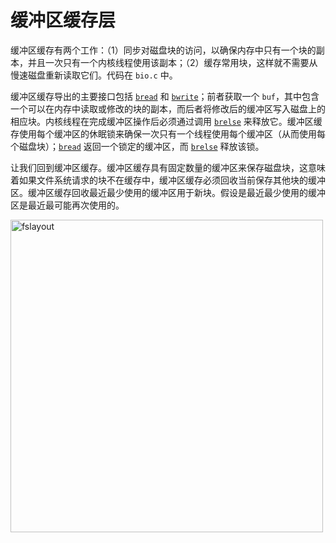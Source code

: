 # 缓冲区缓存层

缓冲区缓存有两个工作：（1）同步对磁盘块的访问，以确保内存中只有一个块的副本，并且一次只有一个内核线程使用该副本；（2）缓存常用块，这样就不需要从慢速磁盘重新读取它们。代码在 `bio.c` 中。

缓冲区缓存导出的主要接口包括 [`bread`](/source/xv6-riscv/kernel/bio.c) 和 [`bwrite`](/source/xv6-riscv/kernel/defs.h)；前者获取一个 `buf`，其中包含一个可以在内存中读取或修改的块的副本，而后者将修改后的缓冲区写入磁盘上的相应块。内核线程在完成缓冲区操作后必须通过调用 [`brelse`](/source/xv6-riscv/kernel/defs.h) 来释放它。缓冲区缓存使用每个缓冲区的休眠锁来确保一次只有一个线程使用每个缓冲区（从而使用每个磁盘块）；[`bread`](/source/xv6-riscv/kernel/bio.c) 返回一个锁定的缓冲区，而 [`brelse`](/source/xv6-riscv/kernel/defs.h) 释放该锁。

让我们回到缓冲区缓存。缓冲区缓存具有固定数量的缓冲区来保存磁盘块，这意味着如果文件系统请求的块不在缓存中，缓冲区缓存必须回收当前保存其他块的缓冲区。缓冲区缓存回收最近最少使用的缓冲区用于新块。假设是最近最少使用的缓冲区是最近最可能再次使用的。

<img src="/assets/images/fslayout.png" alt="fslayout" width="500"/>